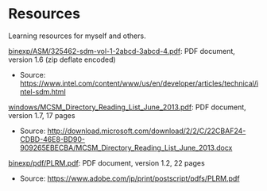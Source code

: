 # Resources
Learning resources for myself and others.

[binexp/ASM/325462-sdm-vol-1-2abcd-3abcd-4.pdf](binexp/ASM/325462-sdm-vol-1-2abcd-3abcd-4.pdf): PDF document, version 1.6 (zip deflate encoded)
- Source: https://www.intel.com/content/www/us/en/developer/articles/technical/intel-sdm.html

[windows/MCSM_Directory_Reading_List_June_2013.pdf](windows/MCSM_Directory_Reading_List_June_2013.pdf): PDF document, version 1.7, 17 pages
- Source: http://download.microsoft.com/download/2/2/C/22CBAF24-CDBD-46E8-BD90-909265EBECBA/MCSM_Directory_Reading_List_June_2013.docx

[binexp/pdf/PLRM.pdf](binexp/pdf/PLRM.pdf): PDF document, version 1.2, 22 pages
- Source: https://www.adobe.com/jp/print/postscript/pdfs/PLRM.pdf


